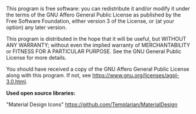This program is free software: you can redistribute it and/or modify
it under the terms of the GNU Affero General Public License as published by
the Free Software Foundation, either version 3 of the License, or
(at your option) any later version.

This program is distributed in the hope that it will be useful,
but WITHOUT ANY WARRANTY; without even the implied warranty of
MERCHANTABILITY or FITNESS FOR A PARTICULAR PURPOSE. See the
GNU General Public License for more details.

You should have received a copy of the GNU Affero General Public License
along with this program. If not, see <https://www.gnu.org/licenses/agpl-3.0.html>.

**Used open source libraries:**

"Material Design Icons"
https://github.com/Templarian/MaterialDesign